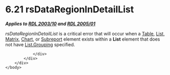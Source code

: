 <html dir="LTR" xmlns:mshelp="http://msdn.microsoft.com/mshelp" xmlns:ddue="http://ddue.schemas.microsoft.com/authoring/2003/5" xmlns:xlink="http://www.w3.org/1999/xlink" xmlns:tool="http://www.microsoft.com/tooltip">
    <head>
        <meta http-equiv="Content-Type" content="text/html; CHARSET=utf-8"></meta>
        <meta name="save" content="history"></meta>
        <title>6.21 rsDataRegionInDetailList</title>
        <xml>
            <mshelp:toctitle title="6.21 rsDataRegionInDetailList"></mshelp:toctitle>
            <mshelp:rltitle title="[MS-RDL]: rsDataRegionInDetailList"></mshelp:rltitle>
            <mshelp:keyword index="A" term="a710ae25-a597-49e4-b22e-bf3544d7340a"></mshelp:keyword>
            <mshelp:attr name="DCSext.ContentType" value="open specification"></mshelp:attr>
            <mshelp:attr name="AssetID" value="a710ae25-a597-49e4-b22e-bf3544d7340a"></mshelp:attr>
            <mshelp:attr name="TopicType" value="kbRef"></mshelp:attr>
            <mshelp:attr name="DCSext.Title" value="[MS-RDL]: rsDataRegionInDetailList" />
        </xml>
    </head>
    <body>
        <div id="header">
            <h1 class="heading">6.21 rsDataRegionInDetailList</h1>
        </div>
        <div id="mainSection">
            <div id="mainBody">
                <div id="allHistory" class="saveHistory"></div>
                <div id="sectionSection0" class="section" name="collapseableSection">
                    

<p><b><i>Applies to </i></b><a href="a7e2ad00-07c8-4f6d-80ab-3ad55df7b233.html"><b><i>RDL 2003/10</i></b></a><b><i>
and </i></b><a href="3ebe2912-4958-4832-b391-cad1f5e13338.html"><b><i>RDL 2005/01</i></b></a></p>

<p><i>rsDataRegionInDetailList</i> is a critical error that
will occur when a <a href="660db744-699e-4ca3-a2d6-a5cab4bcf9b0.html">Table</a>,
<a href="ea4c625c-0558-4fb3-b3b8-bde6c160b1e2.html">List</a>, <a href="25419c0a-c7c6-43d7-8ca5-1af842666dcb.html">Matrix</a>, <a href="b0ab5524-7eb2-47a7-a4d3-230f5c8c5526.html">Chart</a>, or <a href="04d4d6d6-e103-48fc-b4f7-bf5b4a7e56e5.html">Subreport</a> element exists
within a <b>List</b> element that does not have <a href="e7d44877-12ec-4a23-acf9-c1428ed11ce2.html">List.Grouping</a> specified. </p>


                </div>
            </div>
        </div>
    </body>
</html>